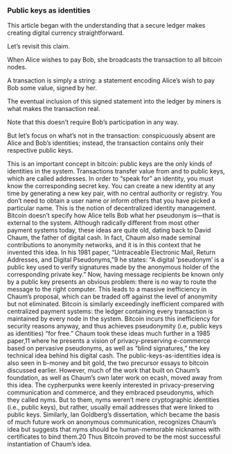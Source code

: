 

### Public keys as identities
This article began with the understanding that a secure ledger makes creating digital currency straightforward. 

Let’s revisit this claim. 

When Alice wishes to pay Bob, she broadcasts the transaction to all bitcoin nodes. 

A transaction is simply a string: a statement encoding Alice’s wish to pay Bob some value, signed by her. 

The eventual inclusion of this signed statement into the ledger by miners is what makes the transaction real. 

Note that this doesn’t require Bob’s participation in any way. 

But let’s focus on what’s not in the transaction: conspicuously absent are Alice and Bob’s identities; instead, the transaction contains only their respective public keys. 

This is an important concept in bitcoin: public keys are the only kinds of identities in the system. Transactions transfer value from and to public keys, which are called addresses.
In order to “speak for” an identity, you must know the corresponding secret key. You can create a new identity at any time by generating a new key pair, with no central authority or registry. You don’t need to obtain a user name or inform others that you have picked a particular name. This is the notion of decentralized identity management. Bitcoin doesn’t specify how Alice tells Bob what her pseudonym is—that is external to the system. 
Although radically different from most other payment systems today, these ideas are quite old, dating back to David Chaum, the father of digital cash. In fact, Chaum also made seminal contributions to anonymity networks, and it is in this context that he invented this idea. In his 1981 paper, “Untraceable Electronic Mail, Return Addresses, and Digital Pseudonyms,”9 he states: “A digital ‘pseudonym’ is a public key used to verify signatures made by the anonymous holder of the corresponding private key.” 
Now, having message recipients be known only by a public key presents an obvious problem: there is no way to route the message to the right computer. This leads to a massive inefficiency in Chaum’s proposal, which can be traded off against the level of anonymity but not eliminated. Bitcoin is similarly exceedingly inefficient compared with centralized payment systems: the ledger containing every transaction is maintained by every node in the system. Bitcoin incurs this inefficiency for security reasons anyway, and thus achieves pseudonymity (i.e, public keys as identities) “for free.” Chaum took these ideas much further in a 1985 paper,11 where he presents a vision of privacy-preserving e-commerce based on pervasive pseudonyms, as well as “blind signatures,” the key technical idea behind his digital cash.
The public-keys-as-identities idea is also seen in b-money and bit gold, the two precursor essays to bitcoin discussed earlier. However, much of the work that built on Chaum’s foundation, as well as Chaum’s own later work on ecash, moved away from this idea. The cypherpunks were keenly interested in privacy-preserving communication and commerce, and they embraced pseudonyms, which they called nyms. But to them, nyms weren’t mere cryptographic identities (i.e., public keys), but rather, usually email addresses that were linked to public keys. Similarly, Ian Goldberg’s dissertation, which became the basis of much future work on anonymous communication, recognizes Chaum’s idea but suggests that nyms should be human-memorable nicknames with certificates to bind them.20 Thus Bitcoin proved to be the most successful instantiation of Chaum’s idea. 
